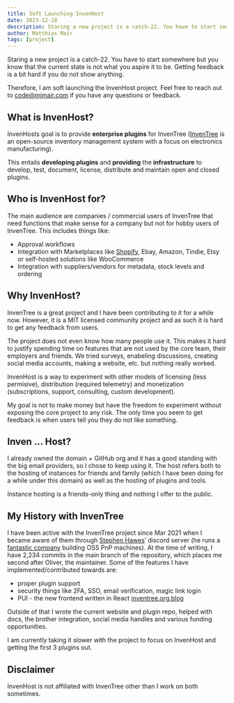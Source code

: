 ```yaml
---
title: Soft Launching InvenHost
date: 2023-12-18
description: Staring a new project is a catch-22. You have to start somewhere.
author: Matthias Mair
tags: [project]
---
```


Staring a new project is a catch-22. You have to start somewhere but you know that the current state is not what you aspire it to be. Getting feedback is a bit hard if you do not show anything.

Therefore, I am soft launching the InvenHost project. Feel free to reach out to code@mjmair.com if you have any questions or feedback.

## What is InvenHost?

InvenHosts goal is to provide **enterprise plugins** for InvenTree ([InvenTree](https://inventree.org/) is an open-source inventory management system with a focus on electronics manufacturing).

This entails **developing plugins** and **providing** the **infrastructure** to develop, test, document, license, distribute and maintain open and closed plugins.

## Who is InvenHost for?

The main audience are companies / commercial users of InvenTree that need functions that make sense for a company but not for hobby users of InvenTree. This includes things like:
- Approval workflows
- Integration with Marketplaces like [Shopify](https://github.com/matmair/inventree-shopify), Ebay, Amazon, Tindie, Etsy or self-hosted solutions like WooCommerce
- Integration with suppliers/vendors for metadata, stock levels and ordering

## Why InvenHost?

InvenTree is a great project and I have been contributing to it for a while now. However, it is a MIT licensed community project and as such it is hard to get any feedback from users.

The project does not even know how many people use it. This makes it hard to justify spending time on features that are not used by the core team, their employers and friends. We tried surveys, enabeling discussions, creating social media accounts, making a website, etc. but nothing really worked.

InvenHost is a way to experiment with other models of licensing (less permisive), distribution (required telemetry) and monetization (subscriptions, support, consulting, custom development).

My goal is not to make money but have the freedom to experiment without exposing the core project to any risk.
The only time you seem to get feedback is when users tell you they do not like something.

## Inven ... Host?

I already owned the domain + GitHub org and it has a good standing with the big email providers, so I chose to keep using it.
The host refers both to the hosting of instances for friends and family (which I have been doing for a while under this domain) as well as the hosting of plugins and tools.

Instance hosting is a friends-only thing and nothing I offer to the public.

## My History with InvenTree

I have been active with the InvenTree project since Mar 2021 when I became aware of them through [Stephen Hawes](https://stephenhawes.com/)’ discord server (he runs a [fantastic company](https://www.opulo.io/) building OSS PnP machines).
At the time of writing, I have 2,234 commits in the main branch of the repository, which places me second after Oliver, the maintainer.
Some of the features I have implemented/contributed towards are:
- proper plugin support
- security things like 2FA, SSO, email verification, magic link login
- PUI - the new frontend written in React [inventree.org blog](https://inventree.org/blog/2023/08/28/react)

Outside of that I wrote the current website and plugin repo, helped with docs, the brother integration, social media handles and various funding opportunities.

I am currently taking it slower with the project to focus on InvenHost and getting the first 3 plugins out.

## Disclaimer

InvenHost is not affiliated with InvenTree other than I work on both sometimes.
